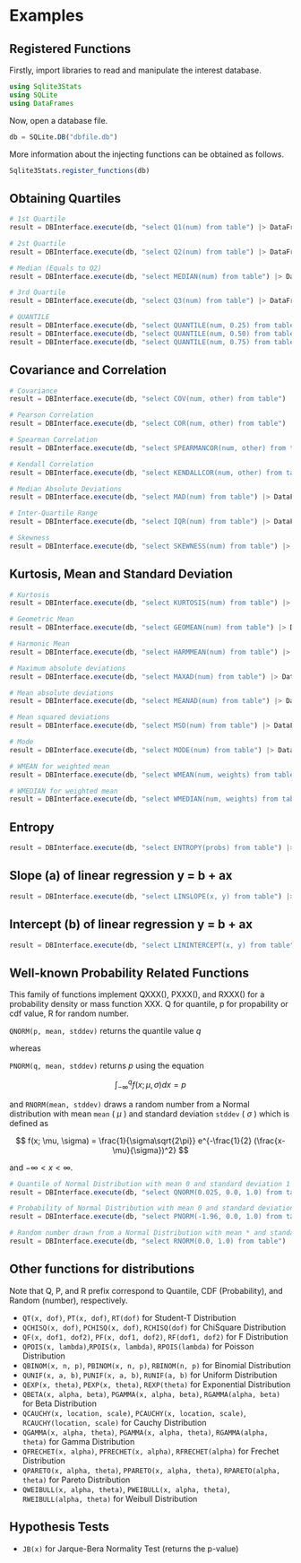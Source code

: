 # Examples

## Registered Functions


Firstly, import libraries to read and manipulate the interest database.

```Julia
using Sqlite3Stats 
using SQLite
using DataFrames 
```


Now, open a database file.

```julia
db = SQLite.DB("dbfile.db")
```

More information about the injecting functions can be obtained as follows.

```julia
Sqlite3Stats.register_functions(db)
```

## Obtaining Quartiles

```julia
# 1st Quartile 
result = DBInterface.execute(db, "select Q1(num) from table") |> DataFrame 

# 2st Quartile 
result = DBInterface.execute(db, "select Q2(num) from table") |> DataFrame 

# Median (Equals to Q2) 
result = DBInterface.execute(db, "select MEDIAN(num) from table") |> DataFrame 

# 3rd Quartile 
result = DBInterface.execute(db, "select Q3(num) from table") |> DataFrame 

# QUANTILE
result = DBInterface.execute(db, "select QUANTILE(num, 0.25) from table") |> DataFrame 
result = DBInterface.execute(db, "select QUANTILE(num, 0.50) from table") |> DataFrame 
result = DBInterface.execute(db, "select QUANTILE(num, 0.75) from table") |> DataFrame 
```

## Covariance and Correlation

```julia
# Covariance 
result = DBInterface.execute(db, "select COV(num, other) from table") |> DataFrame 

# Pearson Correlation 
result = DBInterface.execute(db, "select COR(num, other) from table") |> DataFrame 

# Spearman Correlation
result = DBInterface.execute(db, "select SPEARMANCOR(num, other) from table") |> DataFrame 

# Kendall Correlation
result = DBInterface.execute(db, "select KENDALLCOR(num, other) from table") |> DataFrame 

# Median Absolute Deviations 
result = DBInterface.execute(db, "select MAD(num) from table") |> DataFrame 

# Inter-Quartile Range
result = DBInterface.execute(db, "select IQR(num) from table") |> DataFrame 

# Skewness 
result = DBInterface.execute(db, "select SKEWNESS(num) from table") |> DataFrame 

```

## Kurtosis, Mean and Standard Deviation

```julia
# Kurtosis 
result = DBInterface.execute(db, "select KURTOSIS(num) from table") |> DataFrame 

# Geometric Mean
result = DBInterface.execute(db, "select GEOMEAN(num) from table") |> DataFrame 

# Harmonic Mean
result = DBInterface.execute(db, "select HARMMEAN(num) from table") |> DataFrame 

# Maximum absolute deviations
result = DBInterface.execute(db, "select MAXAD(num) from table") |> DataFrame 

# Mean absolute deviations
result = DBInterface.execute(db, "select MEANAD(num) from table") |> DataFrame 

# Mean squared deviations
result = DBInterface.execute(db, "select MSD(num) from table") |> DataFrame 

# Mode
result = DBInterface.execute(db, "select MODE(num) from table") |> DataFrame 

# WMEAN for weighted mean
result = DBInterface.execute(db, "select WMEAN(num, weights) from table") |> DataFrame 

# WMEDIAN for weighted mean
result = DBInterface.execute(db, "select WMEDIAN(num, weights) from table") |> DataFrame 
```

## Entropy

```julia
result = DBInterface.execute(db, "select ENTROPY(probs) from table") |> DataFrame 
```

## Slope (a) of linear regression y = b + ax
```julia
result = DBInterface.execute(db, "select LINSLOPE(x, y) from table") |> DataFrame 
```

## Intercept (b) of linear regression y = b + ax
```julia
result = DBInterface.execute(db, "select LININTERCEPT(x, y) from table") |> DataFrame 
```

## Well-known Probability Related Functions 

This family of functions implement QXXX(), PXXX(), and RXXX() for a probability density or mass function XXX. Q for quantile, p for propability or cdf value, R for random number. 

`QNORM(p, mean, stddev)` returns the quantile value $q$ 

whereas 

`PNORM(q, mean, stddev)` returns $p$ using the equation

$$
\int_{-\infty}^{q} f(x; \mu, \sigma)dx = p
$$


and `RNORM(mean, stddev)` draws a random number from a Normal distribution with mean `mean` ( $\mu$ ) and standard deviation `stddev` ( $\sigma$ ) which is defined as 

$$
f(x; \mu, \sigma) = \frac{1}{\sigma\sqrt{2\pi}} e^{-\frac{1}{2} (\frac{x-\mu}{\sigma})^2}
$$

and $-\infty < x < \infty$.

```julia
# Quantile of Normal Distribution with mean 0 and standard deviation 1
result = DBInterface.execute(db, "select QNORM(0.025, 0.0, 1.0) from table") |> DataFrame 

# Probability of Normal Distribution with mean 0 and standard deviation 1
result = DBInterface.execute(db, "select PNORM(-1.96, 0.0, 1.0) from table") |> DataFrame 

# Random number drawn from a Normal Distribution with mean * and standard deviation 1
result = DBInterface.execute(db, "select RNORM(0.0, 1.0) from table") |> DataFrame 
```

## Other functions for distributions
Note that Q, P, and R prefix correspond to Quantile, CDF (Probability), and Random (number), respectively. 

- `QT(x, dof)`, `PT(x, dof)`, `RT(dof)` for Student-T Distribution
- `QCHISQ(x, dof)`, `PCHISQ(x, dof)`, `RCHISQ(dof)` for ChiSquare Distribution 
- `QF(x, dof1, dof2)`, `PF(x, dof1, dof2)`, `RF(dof1, dof2)` for F Distribution 
- `QPOIS(x, lambda)`,`RPOIS(x, lambda)`, `RPOIS(lambda)` for Poisson Distribution 
- `QBINOM(x, n, p)`, `PBINOM(x, n, p)`, `RBINOM(n, p)` for Binomial Distribution
- `QUNIF(x, a, b)`, `PUNIF(x, a, b)`, `RUNIF(a, b)` for Uniform Distribution 
- `QEXP(x, theta)`, `PEXP(x, theta)`, `REXP(theta)` for Exponential Distribution 
- `QBETA(x, alpha, beta)`, `PGAMMA(x, alpha, beta)`, `RGAMMA(alpha, beta)` for Beta Distribution
- `QCAUCHY(x, location, scale)`, `PCAUCHY(x, location, scale)`, `RCAUCHY(location, scale)` for Cauchy Distribution
- `QGAMMA(x, alpha, theta)`, `PGAMMA(x, alpha, theta)`, `RGAMMA(alpha, theta)` for Gamma Distribution
- `QFRECHET(x, alpha)`, `PFRECHET(x, alpha)`, `RFRECHET(alpha)` for Frechet Distribution
- `QPARETO(x, alpha, theta)`, `PPARETO(x, alpha, theta)`, `RPARETO(alpha, theta)` for Pareto Distribution
- `QWEIBULL(x, alpha, theta)`, `PWEIBULL(x, alpha, theta)`, `RWEIBULL(alpha, theta)` for Weibull Distribution


## Hypothesis Tests
- `JB(x)` for Jarque-Bera Normality Test (returns the p-value)



